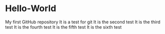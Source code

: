 # Hello-World
My first GitHub repository
It is a test for git
It is the second test
It is the third test
It is the fourth test
It is the fifth test
It is the sixth test

